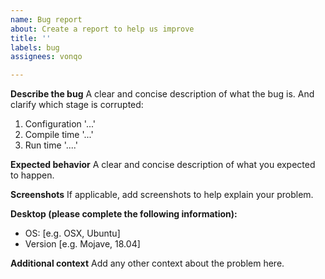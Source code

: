 ```yaml
---
name: Bug report
about: Create a report to help us improve
title: ''
labels: bug
assignees: vonqo

---
```


**Describe the bug**
A clear and concise description of what the bug is. And clarify which stage is corrupted:
1. Configuration '...'
2. Compile time '...'
3. Run time '....'

**Expected behavior**
A clear and concise description of what you expected to happen.

**Screenshots**
If applicable, add screenshots to help explain your problem.

**Desktop (please complete the following information):**
 - OS: [e.g. OSX, Ubuntu]
 - Version [e.g. Mojave, 18.04]

**Additional context**
Add any other context about the problem here.
